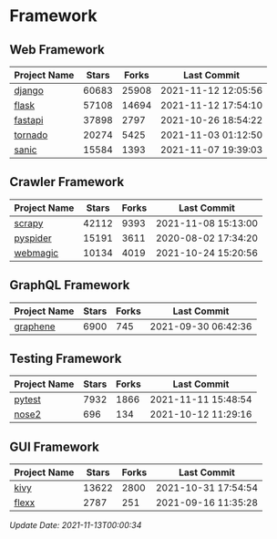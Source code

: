 # Framework

## Web Framework
| Project Name | Stars | Forks | Last Commit |
| ------------ | ----- | ----- | ----------- |
| [django](https://github.com/django/django) | 60683 | 25908 | 2021-11-12 12:05:56 |
| [flask](https://github.com/pallets/flask) | 57108 | 14694 | 2021-11-12 17:54:10 |
| [fastapi](https://github.com/tiangolo/fastapi) | 37898 | 2797 | 2021-10-26 18:54:22 |
| [tornado](https://github.com/tornadoweb/tornado) | 20274 | 5425 | 2021-11-03 01:12:50 |
| [sanic](https://github.com/sanic-org/sanic) | 15584 | 1393 | 2021-11-07 19:39:03 |

## Crawler Framework
| Project Name | Stars | Forks | Last Commit |
| ------------ | ----- | ----- | ----------- |
| [scrapy](https://github.com/scrapy/scrapy) | 42112 | 9393 | 2021-11-08 15:13:00 |
| [pyspider](https://github.com/binux/pyspider) | 15191 | 3611 | 2020-08-02 17:34:20 |
| [webmagic](https://github.com/code4craft/webmagic) | 10134 | 4019 | 2021-10-24 15:20:56 |

## GraphQL Framework
| Project Name | Stars | Forks | Last Commit |
| ------------ | ----- | ----- | ----------- |
| [graphene](https://github.com/graphql-python/graphene) | 6900 | 745 | 2021-09-30 06:42:36 |

## Testing Framework
| Project Name | Stars | Forks | Last Commit |
| ------------ | ----- | ----- | ----------- |
| [pytest](https://github.com/pytest-dev/pytest) | 7932 | 1866 | 2021-11-11 15:48:54 |
| [nose2](https://github.com/nose-devs/nose2) | 696 | 134 | 2021-10-12 11:29:16 |

## GUI Framework
| Project Name | Stars | Forks | Last Commit |
| ------------ | ----- | ----- | ----------- |
| [kivy](https://github.com/kivy/kivy) | 13622 | 2800 | 2021-10-31 17:54:54 |
| [flexx](https://github.com/flexxui/flexx) | 2787 | 251 | 2021-09-16 11:35:28 |

*Update Date: 2021-11-13T00:00:34*